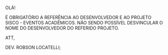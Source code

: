 OLÁ!

É OBRIGATÓRIO A REFERÊNCIA AO DESENVOLVEDOR E AO PROJETO SISCO - EVENTOS ACADÊMICOS. NÃO SENDO POSSÍVEL DESVINCULAR O NOME
DO DESENVOLVEDOR DO REFERIDO PROJETO.

ATT,

DEV. ROBSON LOCATELLI;
